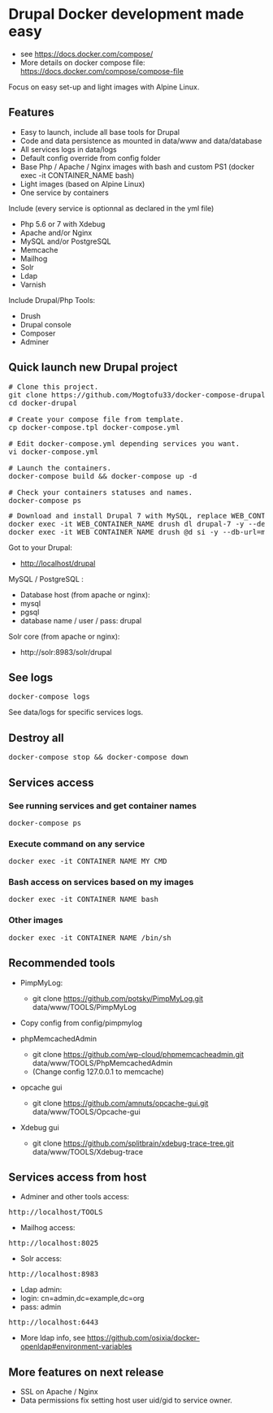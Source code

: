 # Drupal Docker development made easy

* see https://docs.docker.com/compose/
* More details on docker compose file: https://docs.docker.com/compose/compose-file

Focus on easy set-up and light images with Alpine Linux.

## Features
* Easy to launch, include all base tools for Drupal
* Code and data persistence as mounted in data/www and data/database
* All services logs in data/logs
* Default config override from config folder
* Base Php / Apache / Nginx images with bash and custom PS1 (docker exec -it CONTAINER_NAME bash)
* Light images (based on Alpine Linux)
* One service by containers

Include (every service is optionnal as declared in the yml file)
* Php 5.6 or 7 with Xdebug
* Apache and/or Nginx
* MySQL and/or PostgreSQL
* Memcache
* Mailhog
* Solr
* Ldap
* Varnish

Include Drupal/Php Tools:
* Drush
* Drupal console
* Composer
* Adminer

## Quick launch new Drupal project

<pre>
# Clone this project.
git clone https://github.com/Mogtofu33/docker-compose-drupal.git docker-drupal
cd docker-drupal

# Create your compose file from template.
cp docker-compose.tpl docker-compose.yml

# Edit docker-compose.yml depending services you want.
vi docker-compose.yml

# Launch the containers.
docker-compose build && docker-compose up -d

# Check your containers statuses and names.
docker-compose ps
</pre>

<pre>
# Download and install Drupal 7 with MySQL, replace WEB_CONTAINER_NAME with the one running change drupal-7 to drupal for last 8.x release).
docker exec -it WEB_CONTAINER_NAME drush dl drupal-7 -y --destination=/www --drupal-project-rename 
docker exec -it WEB_CONTAINER_NAME drush @d si -y --db-url=mysql://drupal:drupal@mysql/drupal --account-name=admin --account-pass=password
</pre>

Got to your Drupal:

* [http://localhost/drupal](http://localhost/drupal)

MySQL / PostgreSQL :
* Database host (from apache or nginx):
 * mysql
 * pgsql
* database name / user / pass: drupal

Solr core (from apache or nginx):
* http://solr:8983/solr/drupal

## See logs
<pre>docker-compose logs</pre>

See data/logs for specific services logs.

## Destroy all
<pre>docker-compose stop && docker-compose down</pre>

## Services access

### See running services and get container names
<pre>docker-compose ps</pre>

### Execute command on any service
<pre>docker exec -it CONTAINER_NAME MY_CMD</pre>

### Bash access on services based on my images
<pre>docker exec -it CONTAINER_NAME bash</pre>

### Other images
<pre>docker exec -it CONTAINER_NAME /bin/sh</pre>

## Recommended tools

- PimpMyLog:
  - git clone https://github.com/potsky/PimpMyLog.git data/www/TOOLS/PimpMyLog

 - Copy config from config/pimpmylog

- phpMemcachedAdmin
  - git clone https://github.com/wp-cloud/phpmemcacheadmin.git data/www/TOOLS/PhpMemcachedAdmin
  - (Change config 127.0.0.1 to memcache)

- opcache gui
  - git clone https://github.com/amnuts/opcache-gui.git data/www/TOOLS/Opcache-gui

- Xdebug gui
  - git clone https://github.com/splitbrain/xdebug-trace-tree.git data/www/TOOLS/Xdebug-trace

## Services access from host

* Adminer and other tools access:
<pre>http://localhost/TOOLS</pre>
* Mailhog access:
<pre>http://localhost:8025</pre>
* Solr access:
<pre>http://localhost:8983</pre>
* Ldap admin:
 * login: cn=admin,dc=example,dc=org
 * pass: admin

<pre>http://localhost:6443</pre>
* More ldap info, see https://github.com/osixia/docker-openldap#environment-variables

## More features on next release

* SSL on Apache / Nginx
* Data permissions fix setting host user uid/gid to service owner.
